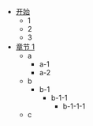 - [开始](/)
  - 1
  - 2
  - 3
- [章节 1](zh-cn/guide.md "TITLE")
  - a
    - a-1
    - a-2
  - b
    - b-1
      - b-1-1
        - b-1-1-1
  - c
